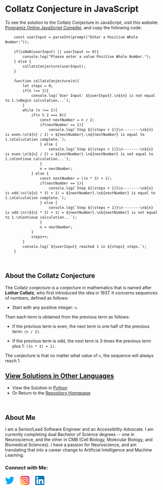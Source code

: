 # **Collatz Conjecture in JavaScript**

To see the solution to the Collatz Conjecture in JavaScript, visit this website: [Programiz Online JavaScript Compiler](https://www.programiz.com/javascript/online-compiler/), and copy the following code:

```
    const userInput = parseInt(prompt("Enter a Positive Whole Number:"));

    if(isNaN(userInput) || userInput <= 0){
        console.log("Please enter a value Positive Whole Number.");
    } else {
        collatzConjecture(userInput);
    }

    function collatzConjecture(n){
        let steps = 0;
        if(n !== 1){
            console.log(`User Input: ${userInput}.\n${n} is not equal to 1.\nBegin calculation...`);
        }
        while (n !== 1){
            if(n % 2 === 0){
                const nextNumber = n / 2;
                if(nextNumber == 1){
                    console.log(`Step ${(steps + 1)}\n--------\n${n} is even.\n(${n} / 2) = ${nextNumber}.\n${nextNumber} is equal to 1.\nCalculation complete.`);
                } else {
                    console.log(`Step ${(steps + 1)}\n--------\n${n} is even.\n(${n} / 2) = ${nextNumber}.\n${nextNumber} is not equal to 1.\nContinue calculation...`);
                }
                n = nextNumber;
            } else {
                const nextNumber = ((n * 3) + 1);
                if(nextNumber == 1){
                    console.log(`Step ${(steps + 1)}\n--------\n${n} is odd.\n((${n} * 3) + 1) = ${nextNumber}.\n${nextNumber} is equal to 1.\nCalculation complete.`);
                } else {
                    console.log(`Step ${(steps + 1)}\n--------\n${n} is odd.\n((${n} * 3) + 1) = ${nextNumber}.\n${nextNumber} is not equal to 1.\nContinue calculation...`);
                }
                n = nextNumber;
            }
            steps++;
        }
        console.log(`${userInput} reached 1 in ${steps} steps.`);
    }
```

<br />

## **About the Collatz Conjecture**

The Collatz conjecture is a conjecture in mathematics that is named after **Lothar Collatz**, who first introduced the idea in 1937. It concerns sequences of numbers, defined as follows: 

- Start with any positive integer: `n`.

Then each term is obtained from the previous term as follows: 

- If the previous term is even, the next term is one half of the previous term: `(n / 2)`.

- If the previous term is odd, the next term is 3 times the previous term plus 1: `((n * 3) + 1)`.

The conjecture is that no matter what value of `n`, the sequence will always reach 1.

##  **[View Solutions in Other Languages]()**

- View the Solution in [Python](https://github.com/thejessicafelts/collatz-conjecture/tree/master/languages/python)
- Or Return to the [Repository Homepage](https://www.github.com/thejessicafelts.com/collatz-conjecture/)

<br />

## **About Me**

I am a Senior/Lead Software Engineer and an Accessibility Advocate. I am currently completing dual Bachelor of Science degrees -- one in Neuroscience, and the other in CMB (Cell Biology, Molecular Biology, and Biomedical Sciences). I have a passion for Neuroscience, and am translating that into a career change to Artificial Intelligence and Machine Learning.

### **Connect with Me:**

[![Twitter @thejessicafelts](https://raw.githubusercontent.com/thejessicafelts/thejessicafelts/master/icon-twitter.png)](https://www.twitter.com/thejessicafelts) &nbsp; &nbsp; [![Instagram @thejessicafelts](https://raw.githubusercontent.com/thejessicafelts/thejessicafelts/master/icon-instagram.png)](https://www.instagram.com/thejessicafelts) &nbsp; &nbsp; [![LinkedIn @thejessicafelts](https://raw.githubusercontent.com/thejessicafelts/thejessicafelts/master/icon-linkedin.png)](https://www.linkedin.com/in/thejessicafelts)
